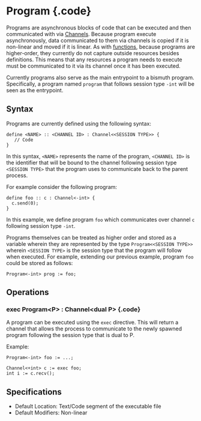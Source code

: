 # Program {.code}
Programs are asynchronous blocks of code that can be executed and then communicated with via [Channels](./Channel.md). Because program execute asynchronously, data communicated to them via channels is copied if it is non-linear and moved if it is linear. As with [functions](./func.md), because programs are higher-order, they currently do not capture outside resources besides definitions. This means that any resources a program needs to execute must be communicated to it via its channel once it has been executed. 

Currently programs also serve as the main entrypoint to a bismuth program. Specifically, a program named `program` that follows session type `-int` will be seen as the entrypoint. 


## Syntax 

Programs are currently defined using the following syntax: 
```bismuth 
define <NAME> :: <CHANNEL ID> : Channel<<SESSION TYPE>> {
   // Code 
}
```
In this syntax, `<NAME>` represents the name of the program, `<CHANNEL ID>` is the identifier that will be bound to the channel following session type `<SESSION TYPE>` that the program uses to communicate back to the parent process. 

For example consider the following program: 

```bismuth
define foo :: c : Channel<-int> {
  c.send(0); 
}
```
In this example, we define program `foo` which communicates over channel `c` following session type `-int`. 

Programs themselves can be treated as higher order and stored as a variable wherein they are represented by the type `Program<<SESSION TYPE>>` wherein `<SESSION TYPE>` is the session type that the program will follow when executed. For example, extending our previous example, program `foo` could be stored as follows:

```bismuth 
Program<-int> prog := foo; 
```


## Operations 

### exec Program\<P\> : Channel\<dual P\> {.code}
A program can be executed using the `exec` directive. This will return a channel that allows the process to communicate to the newly spawned program following the session type that is dual to P. 

Example: 
```bismuth 
Program<-int> foo := ...; 

Channel<+int> c := exec foo; 
int i := c.recv(); 
```

## Specifications 
* Default Location: Text/Code segment of the executable file 
* Default Modifiers: Non-linear 



